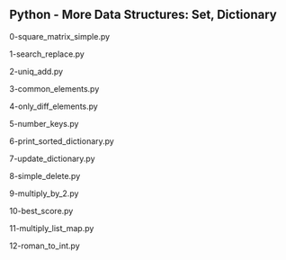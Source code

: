 ## Python - More Data Structures: Set, Dictionary
0-square_matrix_simple.py

1-search_replace.py

2-uniq_add.py

3-common_elements.py

4-only_diff_elements.py

5-number_keys.py

6-print_sorted_dictionary.py

7-update_dictionary.py

8-simple_delete.py

9-multiply_by_2.py

10-best_score.py

11-multiply_list_map.py

12-roman_to_int.py
